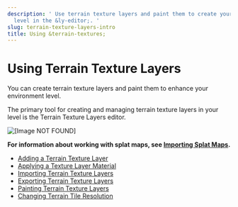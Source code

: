 ```yaml
---
description: ' Use terrain texture layers and paint them to create your environment
  level in the &ly-editor;. '
slug: terrain-texture-layers-intro
title: Using &terrain-textures;
---
```

# Using Terrain Texture Layers<a name="terrain-texture-layers-intro"></a>

You can create terrain texture layers and paint them to enhance your environment level\.

The primary tool for creating and managing terrain texture layers in your level is the Terrain Texture Layers editor\.

![\[Image NOT FOUND\]](/images/userguide/terrain/terrain-texture-layers-editor.png)

**For information about working with splat maps, see [Importing Splat Maps](terrain-splat-maps.md)\.**
+ [Adding a Terrain Texture Layer](terrain-texture-layers-add.md)
+ [Applying a Texture Layer Material](terrain-texture-layers-material.md)
+ [Importing Terrain Texture Layers](terrain-texture-layers-import.md)
+ [Exporting Terrain Texture Layers](terrain-texture-layers-export.md)
+ [Painting Terrain Texture Layers](terrain-texture-layers-paint.md)
+ [Changing Terrain Tile Resolution](terrain-texture-tiles-resolution.md)